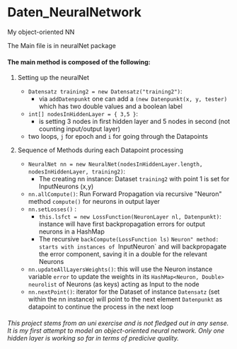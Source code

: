# Daten_NeuralNetwork
My object-oriented NN

The Main file is in neuralNet package



#### The main method is composed of the following:

1.   Setting up the neuralNet

      -  `Datensatz training2 = new Datensatz("training2")`:
         - via `addDatenpunkt` one can add a `(new Datenpunkt(x, y, tester)` which has two double values and a boolean label
      - `int[] nodesInHiddenLayer = { 3,5 }`: 
         - is setting 3 nodes in first hidden layer and 5 nodes in second (not counting input/output layer)
      - two loops, `j` for epoch and `i` for going through the Datapoints
      
2.   Sequence of Methods during each Datapoint processing
     - `NeuralNet nn = new NeuralNet(nodesInHiddenLayer.length, nodesInHiddenLayer, training2)`:
       - The creating nn instance: Dataset `training2` with point 1 is set for InputNeurons (x,y)
     - `nn.allCompute()`: Run Forward Propagation via recursive "Neuron" method `compute()` for neurons in output layer  
     - `nn.setLosses()` : 
        - `this.lsfct = new LossFunction(NeuronLayer nl, Datenpunkt)`: instance will have first backpropagation errors for output neurons in a HashMap
        - The recursive `backCompute(LossFunction ls)` `Neuron" method: starts with instances of `InputNeuron` and will backpropagate the error component, saving it in a double for the relevant Neurons
     - `nn.updateAllLayersWeights()`: this will use the Neuron instance variable `error` to update the weights in its `HashMap<Neuron, Double> neurolist` of Neurons (as keys) acting as Input to the node
     - `nn.nextPoint()`: iterator for the Dataset of instance `Datensatz` (set within the nn instance) will point to the next element `Datenpunkt` as datapoint to continue the process in the next loop
        
        
###### This project stems from an uni exercise and is not fledged out in any sense. It is my first attempt to model an object-oriented neural network. Only one hidden layer is working so far in terms of predicive quality.

        
